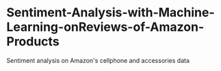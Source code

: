 # Sentiment-Analysis-with-Machine-Learning-onReviews-of-Amazon-Products
Sentiment analysis on Amazon's cellphone and accessories data
